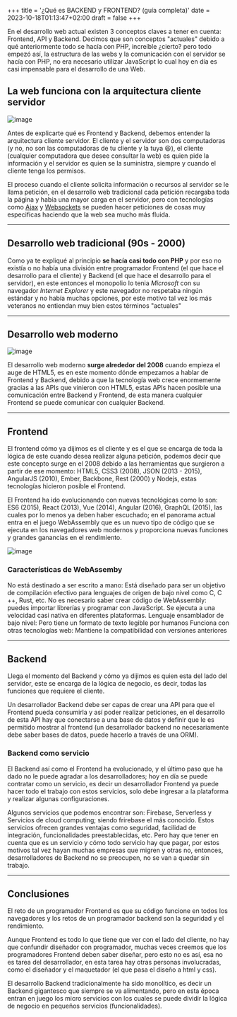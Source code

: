 +++
title = '¿Qué es BACKEND y FRONTEND? (guía completa)'
date = 2023-10-18T01:13:47+02:00
draft = false
+++

En el desarrollo web actual existen 3 conceptos claves a tener en cuenta: Frontend, API y Backend. Decimos que son conceptos "actuales" debido a qué anteriormente todo se hacía con PHP, increíble ¿cierto? pero todo empezó así, la estructura de las webs y la comunicación con el servidor se hacía con PHP, no era necesario utilizar JavaScript lo cual hoy en día es casi impensable para el desarrollo de una Web.

## La web funciona con la arquitectura cliente servidor

![image](https://edteam-media.s3.amazonaws.com/blogs/original/a04ca961-f61d-4dc3-837c-55c06df42ce7.png)

Antes de explicarte qué es Frontend y Backend, debemos entender la arquitectura cliente servidor. El cliente y el servidor son dos computadoras (y no, no son las computadoras de tu cliente y la tuya 😆), el cliente (cualquier computadora que desee consultar la web) es quien pide la información y el servidor es quien se la suministra, siempre y cuando el cliente tenga los permisos.

El proceso cuando el cliente solicita información o recursos al servidor se le llama petición, en el desarrollo web tradicional cada petición recargaba toda la página y había una mayor carga en el servidor, pero con tecnologías como [Ajax](https://es.wikipedia.org/wiki/AJAX) y [Websockets](https://es.wikipedia.org/wiki/WebSocket) se pueden hacer peticiones de cosas muy especificas haciendo que la web sea mucho más fluida.

---

## Desarrollo web tradicional (90s - 2000)

Como ya te expliqué al principio **se hacía casi todo con PHP** y por eso no existía o no había una división entre programador Frontend (el que hace el desarrollo para el cliente) y Backend (el que hace el desarrollo para el servidor), en este entonces el monopolio lo tenia *Microsoft* con su navegador *Internet Explorer* y este navegador no respetaba ningún estándar y no había muchas opciones, por este motivo tal vez los más veteranos no entiendan muy bien estos términos "actuales"

---

## Desarrollo web moderno

![image](https://edteam-media.s3.amazonaws.com/blogs/original/c79bf9fc-7c15-400d-9a01-8d0f2061ad4d.png)

El desarrollo web moderno **surge alrededor del 2008** cuando empieza el auge de HTML5, es en este momento dónde empezamos a hablar de Frontend y Backend, debido a que la tecnología web crece enormemente gracias a las APIs que vinieron con HTML5, estas APIs hacen posible una comunicación entre Backend y Frontend, de esta manera cualquier Frontend se puede comunicar con cualquier Backend.

---

## Frontend

El frontend cómo ya dijimos es el cliente y es el que se encarga de toda la lógica de este cuando desea realizar alguna petición, podemos decir que este concepto surge en el 2008 debido a las herramientas que surgieron a partir de ese momento: HTML5, CSS3 (2008), JSON (2013 - 2015), AngularJS (2010), Ember, Backbone, Rest (2000) y Nodejs, estas tecnologías hicieron posible el Frontend.

El Frontend ha ido evolucionando con nuevas tecnológicas como lo son: ES6 (2015), React (2013), Vue (2014), Angular (2016), GraphQL (2015), las cuales por lo menos ya deben haber escuchado; en el panorama actual entra en el juego WebAssembly que es un nuevo tipo de código que se ejecuta en los navegadores web modernos y proporciona nuevas funciones y grandes ganancias en el rendimiento.

![image](https://edteam-media.s3.amazonaws.com/blogs/original/46ccfe56-bee0-4a2c-adaf-ecd3213a0de5.png)

### Características de WebAssemby

No está destinado a ser escrito a mano: Está diseñado para ser un objetivo de compilación efectivo para lenguajes de origen de bajo nivel como C, C ++, Rust, etc.
No es necesario saber crear código de WebAssembly: puedes importar librerías y programar con JavaScript.
Se ejecuta a una velocidad casi nativa en diferentes plataformas.
Lenguaje ensamblador de bajo nivel: Pero tiene un formato de texto legible por humanos
Funciona con otras tecnologías web: Mantiene la compatibilidad con versiones anteriores

---

## Backend

Llega el momento del Backend y cómo ya dijimos es quien esta del lado del servidor, este se encarga de la lógica de negocio, es decir, todas las funciones que requiere el cliente.

Un desarrollador Backend debe ser capas de crear una API para que el Frontend pueda consumirla y así poder realizar peticiones, en el desarrollo de esta API hay que conectarse a una base de datos y definir que le es permitido mostrar al frontend (un desarrollador backend no necesariamente debe saber bases de datos, puede hacerlo a través de una ORM).

### Backend como servicio

El Backend así como el Frontend ha evolucionado, y el último paso que ha dado no le puede agradar a los desarrolladores; hoy en día se puede contratar como un servicio, es decir un desarrollador Frontend ya puede hacer todo el trabajo con estos servicios, solo debe ingresar a la plataforma y realizar algunas configuraciones.

Algunos servicios que podemos encontrar son: Firebase, Serverless y Servicios de cloud computing; siendo frirebase el más conocido. Estos servicios ofrecen grandes ventajas como seguridad, facilidad de integración, funcionalidades preestablecidas, etc. Pero hay que tener en cuenta que es un servicio y cómo todo servicio hay que pagar, por estos motivos tal vez hayan muchas empresas que migren y otras no, entonces, desarrolladores de Backend no se preocupen, no se van a quedar sin trabajo.

---

## Conclusiones

El reto de un programador Frontend es que su código funcione en todos los navegadores y los retos de un programador backend son la seguridad y el rendimiento.

Aunque Frontend es todo lo que tiene que ver con el lado del cliente, no hay que confundir diseñador con programador, muchas veces creemos que los programadores Frontend deben saber diseñar, pero esto no es así, esa no es tarea del desarrollador, en esta tarea hay otras personas involucradas, como el diseñador y el maquetador (el que pasa el diseño a html y css).

El desarrollo Backend tradicionalmente ha sido monolítico, es decir un Backend gigantesco que siempre se va alimentando, pero en esta época entran en juego los micro servicios con los cuales se puede dividir la lógica de negocio en pequeños servicios (funcionalidades).